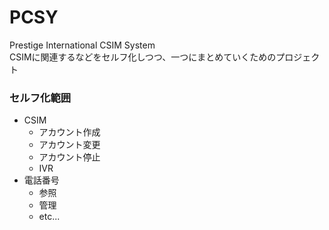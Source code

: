 # PCSY
Prestige International CSIM System  
CSIMに関連するなどをセルフ化しつつ、一つにまとめていくためのプロジェクト
### セルフ化範囲
- CSIM
  - アカウント作成
  - アカウント変更
  - アカウント停止
  - IVR
- 電話番号
  - 参照
  - 管理
  - etc...
